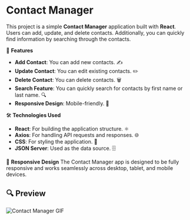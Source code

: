 # Contact Manager

This project is a simple **Contact Manager** application built with **React**. Users can add, update, and delete contacts. Additionally, you can quickly find information by searching through the contacts.

🚀 **Features**

- **Add Contact**: You can add new contacts. ✍️
- **Update Contact**: You can edit existing contacts. ✏️
- **Delete Contact**: You can delete contacts. 🗑️
- **Search Feature**: You can quickly search for contacts by first name or last name. 🔍
- **Responsive Design**: Mobile-friendly. 📱

🛠️ **Technologies Used**

- **React**: For building the application structure. ⚛️
- **Axios**: For handling API requests and responses. 🌐
- **CSS**: For styling the application. 🎨
- **JSON Server**: Used as the data source. 🗄️

📱 **Responsive Design**
The Contact Manager app is designed to be fully responsive and works seamlessly across desktop, tablet, and mobile devices.

## 🔍 Preview

![Contact Manager GIF](./contact%20manager.gif)
